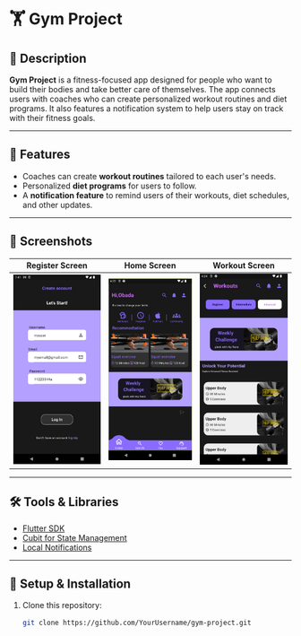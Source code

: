# 🏋️ Gym Project

## 📝 Description
**Gym Project** is a fitness-focused app designed for people who want to build their bodies and take better care of themselves. The app connects users with coaches who can create personalized workout routines and diet programs. It also features a notification system to help users stay on track with their fitness goals.

---

## 🚀 Features
- Coaches can create **workout routines** tailored to each user's needs.
- Personalized **diet programs** for users to follow.
- A **notification feature** to remind users of their workouts, diet schedules, and other updates.

---

## 📸 Screenshots
| Register Screen                                             | Home Screen                                             | Workout Screen                                             |
|-------------------------------------------------------------|---------------------------------------------------------|------------------------------------------------------------|
| ![Register Screen](assets/images/Screenshot_1733330499.png) | ![Home Screen](assets/images/Screenshot_1737854552.png) | ![Workout Screen](assets/images/Screenshot_1737854657.png) |

---

## 🛠️ Tools & Libraries
- [Flutter SDK](https://flutter.dev)
- [Cubit for State Management](https://pub.dev/packages/flutter_bloc)
- [Local Notifications](https://pub.dev/packages/flutter_local_notifications)

---

## 🔧 Setup & Installation
1. Clone this repository:
   ```bash
   git clone https://github.com/YourUsername/gym-project.git
